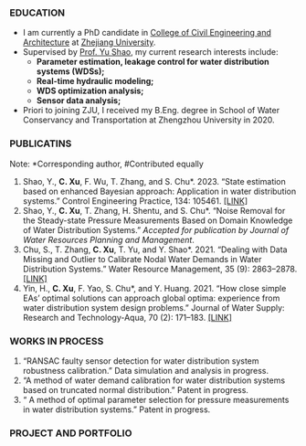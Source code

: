 ### EDUCATION
- I am currently a PhD candidate in [College of Civil Engineering and Architecture](http://www.ccea.zju.edu.cn/cceaenglish/main.psp) at [Zhejiang University](https://www.zju.edu.cn/english/).
- Supervised by [Prof. Yu Shao](https://person.zju.edu.cn/en/shaoyuzju#0), my current research interests include:
  - **Parameter estimation, leakage control for water distribution systems (WDSs);**
  - **Real-time hydraulic modeling;**
  - **WDS optimization analysis;**
  - **Sensor data analysis;**
- Priori to joining ZJU, I received my B.Eng. degree in School of Water Conservancy and Transportation at Zhengzhou University in 2020.
### PUBLICATINS
Note: *Corresponding author, #Contributed equally
1. Shao, Y., **C. Xu**, F. Wu, T. Zhang, and S. Chu*. 2023. “State estimation based on enhanced Bayesian approach: Application in water distribution systems.” Control Engineering Practice, 134: 105461. [[LINK]](https://doi.org/10.1016/j.conengprac.2023.105461)
2. Shao, Y., **C. Xu**, T. Zhang, H. Shentu, and S. Chu*. “Noise Removal for the Steady-state Pressure Measurements Based on Domain Knowledge of Water Distribution Systems.” _Accepted for publication by Journal of Water Resources Planning and Management_.
3. Chu, S., T. Zhang, **C. Xu**, T. Yu, and Y. Shao*. 2021. “Dealing with Data Missing and Outlier to Calibrate Nodal Water Demands in Water Distribution Systems.” Water Resource Management, 35 (9): 2863–2878. [[LINK]](https://doi.org/10.1007/s11269-021-02873-9)
4. Yin, H., **C. Xu**, F. Yao, S. Chu*, and Y. Huang. 2021. “How close simple EAs’ optimal solutions can approach global optima: experience from water distribution system design problems.” Journal of Water Supply: Research and Technology-Aqua, 70 (2): 171–183. [[LINK]](https://doi.org/10.2166/aqua.2020.117)
### WORKS IN PROCESS
1.	“RANSAC faulty sensor detection for water distribution system robustness calibration.” Data simulation and analysis in progress.
2.	“A method of water demand calibration for water distribution systems based on truncated normal distribution.” Patent in progress.
3.	“ A method of optimal parameter selection for pressure measurements in water distribution systems.” Patent in progress.
### PROJECT AND PORTFOLIO
